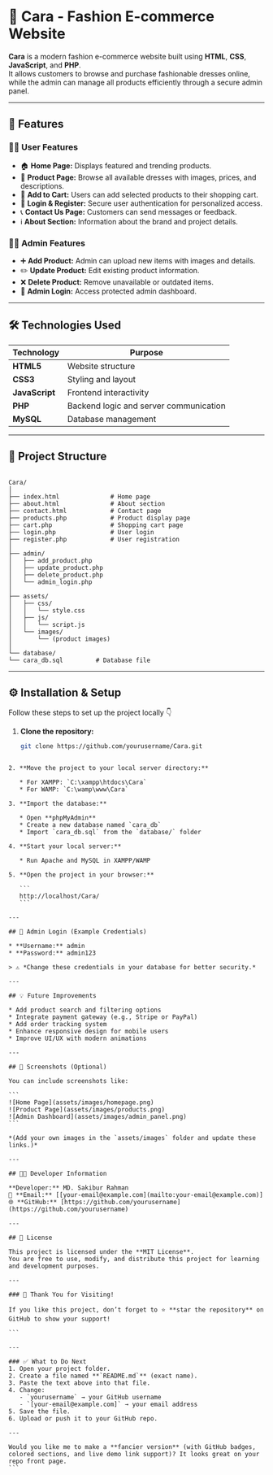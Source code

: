 
# 👗 Cara - Fashion E-commerce Website

**Cara** is a modern fashion e-commerce website built using **HTML**, **CSS**, **JavaScript**, and **PHP**.  
It allows customers to browse and purchase fashionable dresses online, while the admin can manage all products efficiently through a secure admin panel.

---

## 🌟 Features

### 👩‍💻 User Features
- 🏠 **Home Page:** Displays featured and trending products.
- 👗 **Product Page:** Browse all available dresses with images, prices, and descriptions.
- 🛒 **Add to Cart:** Users can add selected products to their shopping cart.
- 🔐 **Login & Register:** Secure user authentication for personalized access.
- 📞 **Contact Us Page:** Customers can send messages or feedback.
- ℹ️ **About Section:** Information about the brand and project details.

### 🧑‍💼 Admin Features
- ➕ **Add Product:** Admin can upload new items with images and details.
- ✏️ **Update Product:** Edit existing product information.
- ❌ **Delete Product:** Remove unavailable or outdated items.
- 🔐 **Admin Login:** Access protected admin dashboard.

---

## 🛠️ Technologies Used

| Technology | Purpose |
|-------------|----------|
| **HTML5** | Website structure |
| **CSS3** | Styling and layout |
| **JavaScript** | Frontend interactivity |
| **PHP** | Backend logic and server communication |
| **MySQL** | Database management |

---

## 📂 Project Structure

```

Cara/
│
├── index.html              # Home page
├── about.html              # About section
├── contact.html            # Contact page
├── products.php            # Product display page
├── cart.php                # Shopping cart page
├── login.php               # User login
├── register.php            # User registration
│
├── admin/
│   ├── add_product.php
│   ├── update_product.php
│   ├── delete_product.php
│   └── admin_login.php
│
├── assets/
│   ├── css/
│   │   └── style.css
│   ├── js/
│   │   └── script.js
│   └── images/
│       └── (product images)
│
└── database/
└── cara_db.sql         # Database file

````

---

## ⚙️ Installation & Setup

Follow these steps to set up the project locally 👇

1. **Clone the repository:**
   ```bash
   git clone https://github.com/yourusername/Cara.git
````

2. **Move the project to your local server directory:**

   * For XAMPP: `C:\xampp\htdocs\Cara`
   * For WAMP: `C:\wamp\www\Cara`

3. **Import the database:**

   * Open **phpMyAdmin**
   * Create a new database named `cara_db`
   * Import `cara_db.sql` from the `database/` folder

4. **Start your local server:**

   * Run Apache and MySQL in XAMPP/WAMP

5. **Open the project in your browser:**

   ```
   http://localhost/Cara/
   ```

---

## 🔐 Admin Login (Example Credentials)

* **Username:** admin
* **Password:** admin123

> ⚠️ *Change these credentials in your database for better security.*

---

## 💡 Future Improvements

* Add product search and filtering options
* Integrate payment gateway (e.g., Stripe or PayPal)
* Add order tracking system
* Enhance responsive design for mobile users
* Improve UI/UX with modern animations

---

## 📸 Screenshots (Optional)

You can include screenshots like:

```
![Home Page](assets/images/homepage.png)
![Product Page](assets/images/products.png)
![Admin Dashboard](assets/images/admin_panel.png)
```

*(Add your own images in the `assets/images` folder and update these links.)*

---

## 👨‍💻 Developer Information

**Developer:** MD. Sakibur Rahman
📧 **Email:** [[your-email@example.com](mailto:your-email@example.com)]
🌐 **GitHub:** [https://github.com/yourusername](https://github.com/yourusername)

---

## 📝 License

This project is licensed under the **MIT License**.
You are free to use, modify, and distribute this project for learning and development purposes.

---

### 💖 Thank You for Visiting!

If you like this project, don’t forget to ⭐ **star the repository** on GitHub to show your support!

```

---

### ✅ What to Do Next
1. Open your project folder.  
2. Create a file named **`README.md`** (exact name).  
3. Paste the text above into that file.  
4. Change:
   - `yourusername` → your GitHub username  
   - `[your-email@example.com]` → your email address  
5. Save the file.  
6. Upload or push it to your GitHub repo.  

---

Would you like me to make a **fancier version** (with GitHub badges, colored sections, and live demo link support)? It looks great on your repo front page.
```
